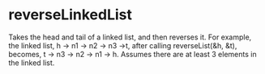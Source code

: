 # reverseLinkedList

Takes the head and tail of a linked list, and then reverses it. For example, the linked list, h → n1 → n2 → n3 →t, after calling reverseList(&h, &t), becomes, t → n3 → n2 → n1 → h. Assumes there are at least 3 elements in the linked list.
